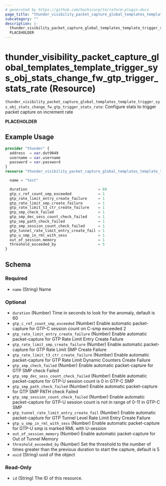 ```yaml
---
# generated by https://github.com/hashicorp/terraform-plugin-docs
page_title: "thunder_visibility_packet_capture_global_templates_template_trigger_sys_obj_stats_change_fw_gtp_trigger_stats_rate Resource - terraform-provider-thunder"
subcategory: ""
description: |-
  thunder_visibility_packet_capture_global_templates_template_trigger_sys_obj_stats_change_fw_gtp_trigger_stats_rate: Configure stats to trigger packet capture on increment rate
  PLACEHOLDER
---
```


# thunder_visibility_packet_capture_global_templates_template_trigger_sys_obj_stats_change_fw_gtp_trigger_stats_rate (Resource)

`thunder_visibility_packet_capture_global_templates_template_trigger_sys_obj_stats_change_fw_gtp_trigger_stats_rate`: Configure stats to trigger packet capture on increment rate

__PLACEHOLDER__

## Example Usage

```terraform
provider "thunder" {
  address  = var.dut9049
  username = var.username
  password = var.password
}
resource "thunder_visibility_packet_capture_global_templates_template_trigger_sys_obj_stats_change_fw_gtp_trigger_stats_rate" "thunder_visibility_packet_capture_global_templates_template_trigger_sys_obj_stats_change_fw_gtp_trigger_stats_rate" {

  name = "test"

  duration                                = 60
  gtp_c_ref_count_smp_exceeded            = 1
  gtp_rate_limit_entry_create_failure     = 1
  gtp_rate_limit_smp_create_failure       = 1
  gtp_rate_limit_t3_ctr_create_failure    = 1
  gtp_smp_check_failed                    = 1
  gtp_smp_dec_sess_count_check_failed     = 1
  gtp_smp_path_check_failed               = 1
  gtp_smp_session_count_check_failed      = 1
  gtp_tunnel_rate_limit_entry_create_fail = 1
  gtp_u_smp_in_rml_with_sess              = 1
  out_of_session_memory                   = 1
  threshold_exceeded_by                   = 5
}
```

<!-- schema generated by tfplugindocs -->
## Schema

### Required

- `name` (String) Name

### Optional

- `duration` (Number) Time in seconds to look for the anomaly, default is 60
- `gtp_c_ref_count_smp_exceeded` (Number) Enable automatic packet-capture for GTP-C session count on C-smp exceeded 2
- `gtp_rate_limit_entry_create_failure` (Number) Enable automatic packet-capture for GTP Rate Limit Entry Create Failure
- `gtp_rate_limit_smp_create_failure` (Number) Enable automatic packet-capture for GTP Rate Limit SMP Create Failure
- `gtp_rate_limit_t3_ctr_create_failure` (Number) Enable automatic packet-capture for GTP Rate Limit Dynamic Counters Create Failure
- `gtp_smp_check_failed` (Number) Enable automatic packet-capture for GTP SMP check Failed
- `gtp_smp_dec_sess_count_check_failed` (Number) Enable automatic packet-capture for GTP-U session count is 0 in GTP-C SMP
- `gtp_smp_path_check_failed` (Number) Enable automatic packet-capture for GTP SMP PATH check Failed
- `gtp_smp_session_count_check_failed` (Number) Enable automatic packet-capture for GTP-U session count is not in range of 0-11 in GTP-C SMP
- `gtp_tunnel_rate_limit_entry_create_fail` (Number) Enable automatic packet-capture for GTP Tunnel Level Rate Limit Entry Create Failure
- `gtp_u_smp_in_rml_with_sess` (Number) Enable automatic packet-capture for GTP-U smp is marked RML with U-session
- `out_of_session_memory` (Number) Enable automatic packet-capture for Out of Tunnel Memory
- `threshold_exceeded_by` (Number) Set the threshold to the number of times greater than the previous duration to start the capture, default is 5
- `uuid` (String) uuid of the object

### Read-Only

- `id` (String) The ID of this resource.


